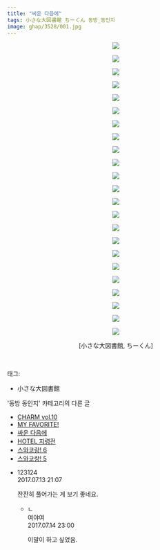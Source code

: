 ```yaml
---
title: "싸운 다음에"
tags: 小さな大図書館 ちーくん 동방_동인지
image: ghap/3528/001.jpg
---
```

<div class="article">
<p style="text-align: center; clear: none; float: none;"><img src="{{ site.nasurl }}/ghap/3528/001.jpg"/></p>
<p style="text-align: center; clear: none; float: none;"><img src="{{ site.nasurl }}/ghap/3528/002.jpg"/></p>
<p style="text-align: center; clear: none; float: none;"><img src="{{ site.nasurl }}/ghap/3528/003.jpg"/></p>
<p style="text-align: center; clear: none; float: none;"><img src="{{ site.nasurl }}/ghap/3528/004.jpg"/></p>
<p style="text-align: center; clear: none; float: none;"><img src="{{ site.nasurl }}/ghap/3528/005.jpg"/></p>
<p style="text-align: center; clear: none; float: none;"><img src="{{ site.nasurl }}/ghap/3528/006.jpg"/></p>
<p style="text-align: center; clear: none; float: none;"><img src="{{ site.nasurl }}/ghap/3528/007.jpg"/></p>
<p style="text-align: center; clear: none; float: none;"><img src="{{ site.nasurl }}/ghap/3528/008.jpg"/></p>
<p style="text-align: center; clear: none; float: none;"><img src="{{ site.nasurl }}/ghap/3528/009.jpg"/></p>
<p style="text-align: center; clear: none; float: none;"><img src="{{ site.nasurl }}/ghap/3528/010.jpg"/></p>
<p style="text-align: center; clear: none; float: none;"><img src="{{ site.nasurl }}/ghap/3528/011.jpg"/></p>
<p style="text-align: center; clear: none; float: none;"><img src="{{ site.nasurl }}/ghap/3528/012.jpg"/></p>
<p style="text-align: center; clear: none; float: none;"><img src="{{ site.nasurl }}/ghap/3528/013.jpg"/></p>
<p style="text-align: center; clear: none; float: none;"><img src="{{ site.nasurl }}/ghap/3528/014.jpg"/></p>
<p style="text-align: center; clear: none; float: none;"><img src="{{ site.nasurl }}/ghap/3528/015.jpg"/></p>
<p style="text-align: center; clear: none; float: none;"><img src="{{ site.nasurl }}/ghap/3528/016.jpg"/></p>
<p style="text-align: center; clear: none; float: none;"><img src="{{ site.nasurl }}/ghap/3528/017.jpg"/></p>
<p style="text-align: center; clear: none; float: none;"><img src="{{ site.nasurl }}/ghap/3528/018.jpg"/></p>
<p style="text-align: center; clear: none; float: none;"><img src="{{ site.nasurl }}/ghap/3528/019.jpg"/></p>
<p style="text-align: center; clear: none; float: none;"><img src="{{ site.nasurl }}/ghap/3528/020.jpg"/></p>
<p style="text-align: center; clear: none; float: none;"><img src="{{ site.nasurl }}/ghap/3528/021.jpg"/></p>
<p style="text-align: center; clear: none; float: none;"><img src="{{ site.nasurl }}/ghap/3528/022.jpg"/></p>
<p style="text-align: center; clear: none; float: none;"><img src="{{ site.nasurl }}/ghap/3528/023.jpg"/></p>
<p style="text-align: center; clear: none; float: none;">[小さな大図書館, ちーくん]</p>
<p><br/></p>
</div><div class="tagTrail">
<p>태그: </p>
<ul>
<li>小さな大図書館</li>
</ul>
</div><div class="another">
<p>'동방 동인지' 카테고리의 다른 글</p>
<ul>
<li><a href="/2017-07-14-ghap_3555">CHARM vol.10</a></li>
<li><a href="/2017-07-14-ghap_3554">MY FAVORITE!</a></li>
<li><a href="/2017-07-11-ghap_3528">싸운 다음에</a></li>
<li><a href="/2017-07-11-ghap_3527">HOTEL 지령전</a></li>
<li><a href="/2017-07-11-ghap_3526">스와코랑! 6</a></li>
<li><a href="/2017-07-11-ghap_3525">스와코랑! 5</a></li>
</ul>
</div><div class="cb_module cb_fluid">
<div class="cb_wrt cb_profile">
<div class="comment">
<ul>
<li class="cb_thumb_off" id="comment15035309">
<div class="cb_comment_area">
<div class="cb_info_area">
<div class="cb_section">
<span class="cb_nick_name">123124</span>
</div>
<div class="cb_section">
<span class="cb_date">2017.07.13 21:07 </span>
</div>
</div>
<div class="cb_dsc_comment">
<p class="cb_dsc">
											잔잔히 풀어가는 게 보기 좋네요.
										</p>
</div>
<ul>
<li class="cb_thumb_off" id="comment15036014">
<span class="cb_bu_subnode">ㄴ</span>
<div class="cb_comment_area">
<div class="cb_info_area">
<div class="cb_section">
<span class="cb_nick_name">여야여</span>
</div>
<div class="cb_section">
<span class="cb_date">2017.07.14 23:00 </span>
</div>
</div>
<div class="cb_dsc_comment">
<p class="cb_dsc">
																이말이 하고 싶었음.
															</p>
</div>
</div>
</li>
</ul>
</div></li>
</ul>
</div>
</div><!-- commentList close -->
</div>